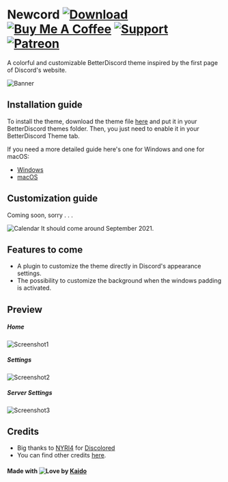 # Newcord [![Download][download-badge]][download-link] [![Buy Me A Coffee][coffee-badge]][coffee-link] [![Support][support-badge]][support-link] [![Patreon][patreon-badge]][patreon-link]

[download-badge]: https://kaiidoo.github.io/Newcord/icons/github/download.svg
[coffee-badge]: https://kaiidoo.github.io/Newcord/icons/github/coffee.svg
[support-badge]: https://kaiidoo.github.io/Newcord/icons/github/support.svg
[patreon-badge]: https://kaiidoo.github.io/Newcord/icons/github/patreon.svg
[download-link]: https://betterdiscord.app/Download?id=414
[coffee-link]: https://www.buymeacoffee.com/kaiidoo
[support-link]: https://github.com/Kaiidoo/Newcord/issues
[patreon-link]: https://patreon.com/kaiidoo

A colorful and customizable BetterDiscord theme inspired by the first page of Discord's website.

![Banner](https://imgur.com/i3S1GGI.png)

## Installation guide

To install the theme, download the theme file [here][download-link] and put it in your BetterDiscord themes folder. Then, you just need to enable it in your BetterDiscord Theme tab.

If you need a more detailed guide here's one for Windows and one for macOS:

-   [Windows](https://github.com/Kaiidoo/Newcord/blob/main/guides/windows.md)
-   [macOS](https://github.com/Kaiidoo/Newcord/blob/main/guides/macOS.md)

## Customization guide

Coming soon, sorry . . .

![Calendar](https://kaiidoo.github.io/Newcord/icons/github/calendar.svg) It should come around September 2021.

## Features to come

-   A plugin to customize the theme directly in Discord's appearance settings.
-   The possibility to customize the background when the windows padding is activated.

## Preview

##### Home

![Screenshot1](https://imgur.com/oV98fvb.png)

##### Settings

![Screenshot2](https://imgur.com/7VXDMbQ.png)

##### Server Settings

![Screenshot3](https://imgur.com/MZD1Sj5.png)

## Credits

- Big thanks to [NYRI4](https://github.com/NYRI4) for [Discolored](https://github.com/NYRI4/Discolored)
- You can find other credits [here](https://github.com/Kaiidoo/Newcord/blob/main/CREDITS.md).

#### **Made with ![Love](https://kaiidoo.github.io/Newcord/icons/github/heart.svg) by [Kaido](https://github.com/kaiidoo)**
